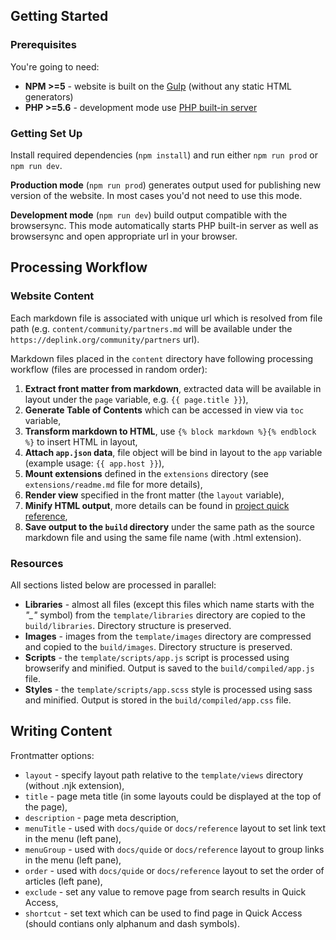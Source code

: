 Getting Started
---------------

### Prerequisites

You're going to need:

- **NPM >=5** - website is built on the [Gulp](https://gulpjs.com) (without any static HTML generators)
- **PHP >=5.6** - development mode use [PHP built-in server](http://php.net/manual/en/features.commandline.webserver.php)

### Getting Set Up

Install required dependencies (`npm install`) and run either `npm run prod` or `npm run dev`.

**Production mode** (`npm run prod`) generates output used for publishing new version of the website. In most cases you'd not need to use this mode.

**Development mode** (`npm run dev`) build output compatible with the browsersync. This mode automatically starts PHP built-in server as well as browsersync and open appropriate url in your browser. 

Processing Workflow
-------------------

### Website Content

Each markdown file is associated with unique url which is resolved from file path (e.g. `content/community/partners.md` will be available under the `https://deplink.org/community/partners` url).

Markdown files placed in the `content` directory have following processing workflow (files are processed in random order):

1. **Extract front matter from markdown**, extracted data will be available in layout under the `page` variable, e.g. `{{ page.title }}`),
1. **Generate Table of Contents** which can be accessed in view via `toc` variable,
1. **Transform markdown to HTML**, use `{% block markdown %}{% endblock %}` to insert HTML in layout,
1. **Attach `app.json` data**, file object will be bind in layout to the `app` variable (example usage: `{{ app.host }}`),
1. **Mount extensions** defined in the `extensions` directory (see `extensions/readme.md` file for more details),
1. **Render view** specified in the front matter (the `layout` variable),
1. **Minify HTML output**, more details can be found in [project quick reference](https://github.com/kangax/html-minifier),
1. **Save output to the `build` directory** under the same path as the source markdown file and using the same file name (with .html extension).

### Resources

All sections listed below are processed in parallel:

- **Libraries** - almost all files (except this files which name starts with the *"_"* symbol) from the `template/libraries` directory are copied to the `build/libraries`. Directory structure is preserved.
- **Images** - images from the `template/images` directory are compressed and copied to the `build/images`. Directory structure is preserved.
- **Scripts** - the `template/scripts/app.js` script is processed using browserify and minified. Output is saved to the `build/compiled/app.js` file.
- **Styles** - the `template/scripts/app.scss` style is processed using sass and minified. Output is stored in the `build/compiled/app.css` file.

Writing Content
---------------

Frontmatter options:

- `layout` - specify layout path relative to the `template/views` directory (without .njk extension),
- `title` - page meta title (in some layouts could be displayed at the top of the page),
- `description` - page meta description,
- `menuTitle` - used with `docs/quide` or `docs/reference` layout to set link text in the menu (left pane),
- `menuGroup` - used with `docs/quide` or `docs/reference` layout to group links in the menu (left pane),
- `order` - used with `docs/quide` or `docs/reference` layout to set the order of articles (left pane),
- `exclude` - set any value to remove page from search results in Quick Access,
- `shortcut` - set text which can be used to find page in Quick Access (should contians only alphanum and dash symbols).
